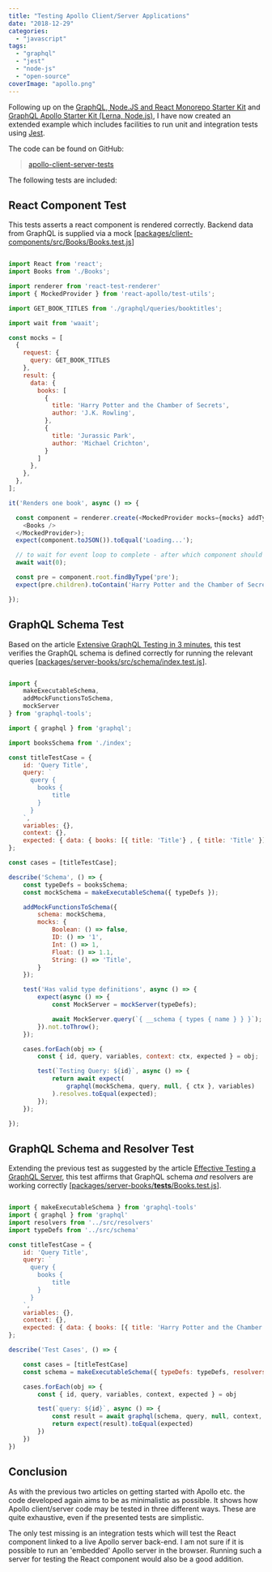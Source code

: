 ```yaml
---
title: "Testing Apollo Client/Server Applications"
date: "2018-12-29"
categories: 
  - "javascript"
tags: 
  - "graphql"
  - "jest"
  - "node-js"
  - "open-source"
coverImage: "apollo.png"
---
```


Following up on the [GraphQL, Node.JS and React Monorepo Starter Kit](https://maxrohde.com/2018/12/27/graphql-node-js-and-react-monorepo-starter-kit/) and [GraphQL Apollo Starter Kit (Lerna, Node.js)](https://maxrohde.com/2018/12/24/graphql-apollo-starter-kit-lerna-node-js/), I have now created an extended example which includes facilities to run unit and integration tests using [Jest](https://jestjs.io/).

The code can be found on GitHub:

> [apollo-client-server-tests](https://github.com/mxro/apollo-client-server-tests#apollo-client-server-tests)

The following tests are included:

## React Component Test

This tests asserts a react component is rendered correctly. Backend data from GraphQL is supplied via a mock \[[packages/client-components/src/Books/Books.test.js](https://github.com/mxro/apollo-client-server-tests/blob/master/packages/client-components/src/Books/Books.test.js)\]

```javascript

import React from 'react';
import Books from './Books';

import renderer from 'react-test-renderer'
import { MockedProvider } from 'react-apollo/test-utils';

import GET_BOOK_TITLES from './graphql/queries/booktitles';

import wait from 'waait';

const mocks = [
  {
    request: {
      query: GET_BOOK_TITLES
    },
    result: {
      data: {
        books: [
          {
            title: 'Harry Potter and the Chamber of Secrets',
            author: 'J.K. Rowling',
          },
          {
            title: 'Jurassic Park',
            author: 'Michael Crichton',
          }
        ]
      },
    },
  },
];

it('Renders one book', async () => {

  const component = renderer.create(<MockedProvider mocks={mocks} addTypename={false}>
    <Books />
  </MockedProvider>);
  expect(component.toJSON()).toEqual('Loading...');

  // to wait for event loop to complete - after which component should be loaded
  await wait(0);

  const pre = component.root.findByType('pre');
  expect(pre.children).toContain('Harry Potter and the Chamber of Secrets');

});
```

## GraphQL Schema Test

Based on the article [Extensive GraphQL Testing in 3 minutes](https://hackernoon.com/extensive-graphql-testing-57e8760f1c25), this test verifies the GraphQL schema is defined correctly for running the relevant queries \[[packages/server-books/src/schema/index.test.js](https://github.com/mxro/apollo-client-server-tests/blob/master/packages/server-books/src/schema/index.test.js)\].

```javascript

import {
    makeExecutableSchema,
    addMockFunctionsToSchema,
    mockServer
} from 'graphql-tools';

import { graphql } from 'graphql';

import booksSchema from './index';

const titleTestCase = {
    id: 'Query Title',
    query: `
      query {
        books {
            title
        }
      }
    `,
    variables: {},
    context: {},
    expected: { data: { books: [{ title: 'Title'} , { title: 'Title' }] } }
};

const cases = [titleTestCase];

describe('Schema', () => {
    const typeDefs = booksSchema;
    const mockSchema = makeExecutableSchema({ typeDefs });

    addMockFunctionsToSchema({
        schema: mockSchema,
        mocks: {
            Boolean: () => false,
            ID: () => '1',
            Int: () => 1,
            Float: () => 1.1,
            String: () => 'Title',
        }
    });

    test('Has valid type definitions', async () => {
        expect(async () => {
            const MockServer = mockServer(typeDefs);

            await MockServer.query(`{ __schema { types { name } } }`);
        }).not.toThrow();
    });

    cases.forEach(obj => {
        const { id, query, variables, context: ctx, expected } = obj;

        test(`Testing Query: ${id}`, async () => {
            return await expect(
                graphql(mockSchema, query, null, { ctx }, variables)
            ).resolves.toEqual(expected);
        });
    });

});
```

## GraphQL Schema and Resolver Test

Extending the previous test as suggested by the article [Effective Testing a GraphQL Server](https://medium.com/@nzaghini/properly-test-a-graphql-server-d178241464e7), this test affirms that GraphQL schema _and_ resolvers are working correctly \[[packages/server-books/**tests**/Books.test.js](https://github.com/mxro/apollo-client-server-tests/blob/master/packages/server-books/__tests__/Books.test.js)\].

```javascript

import { makeExecutableSchema } from 'graphql-tools'
import { graphql } from 'graphql'
import resolvers from '../src/resolvers'
import typeDefs from '../src/schema'

const titleTestCase = {
    id: 'Query Title',
    query: `
      query {
        books {
            title
        }
      }
    `,
    variables: {},
    context: {},
    expected: { data: { books: [{ title: 'Harry Potter and the Chamber of Secrets' }, { title: 'Jurassic Park' }] } }
};

describe('Test Cases', () => {

    const cases = [titleTestCase]
    const schema = makeExecutableSchema({ typeDefs: typeDefs, resolvers: { Query: resolvers } })

    cases.forEach(obj => {
        const { id, query, variables, context, expected } = obj

        test(`query: ${id}`, async () => {
            const result = await graphql(schema, query, null, context, variables)
            return expect(result).toEqual(expected)
        })
    })
})
```

## Conclusion

As with the previous two articles on getting started with Apollo etc. the code developed again aims to be as minimalistic as possible. It shows how Apollo client/server code may be tested in three different ways. These are quite exhaustive, even if the presented tests are simplistic.

The only test missing is an integration tests which will test the React component linked to a live Apollo server back-end. I am not sure if it is possible to run an 'embedded' Apollo server in the browser. Running such a server for testing the React component would also be a good addition.
